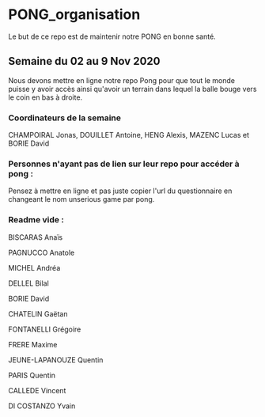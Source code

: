 # PONG_organisation

Le but de ce repo est de maintenir notre PONG en bonne santé.

## Semaine du 02 au 9 Nov 2020
Nous devons mettre en ligne notre repo Pong pour que tout le monde puisse y avoir accès ainsi qu'avoir un terrain dans lequel la balle bouge vers le coin en bas à droite.

### Coordinateurs de la semaine
CHAMPOIRAL Jonas, 
DOUILLET Antoine, 
HENG Alexis, 
MAZENC Lucas 
et BORIE David

### Personnes n'ayant pas de lien sur leur repo pour accéder à pong :

Pensez à mettre en ligne et pas juste copier l'url du questionnaire en changeant le nom unserious game par pong.

### Readme vide :
BISCARAS Anaïs

PAGNUCCO Anatole

MICHEL Andréa

DELLEL Bilal

BORIE David

CHATELIN Gaëtan

FONTANELLI Grégoire

FRERE Maxime

JEUNE-LAPANOUZE Quentin

PARIS Quentin

CALLEDE Vincent

DI COSTANZO Yvain

